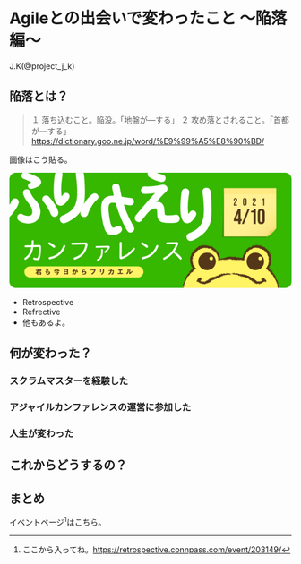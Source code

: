 # Agileとの出会いで変わったこと 〜陥落編〜

<div class="flushright">J.K(@project_j_k)</div>

## 陥落とは？
> １ 落ち込むこと。陥没。「地盤が―する」
> ２ 攻め落とされること。「首都が―する」
https://dictionary.goo.ne.jp/word/%E9%99%A5%E8%90%BD/

画像はこう貼る。

![イベントキービジュアル](images/chap-dummy/img.png?scale=0.5)

* Retrospective
* Refrective
* 他もあるよ。

## 何が変わった？
### スクラムマスターを経験した
### アジャイルカンファレンスの運営に参加した
### 人生が変わった

## これからどうするの？
## まとめ

イベントページ[^event]はこちら。

[^event]: ここから入ってね。https://retrospective.connpass.com/event/203149/
